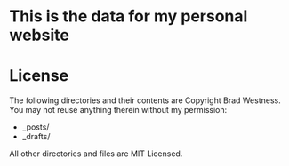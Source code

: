 This is the data for my personal website
=======

License
=======
The following directories and their contents are Copyright Brad Westness.  You may not reuse anything therein without my permission:

*   _posts/
*   _drafts/

All other directories and files are MIT Licensed.

